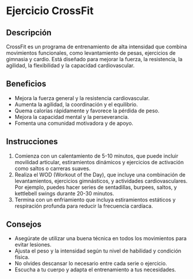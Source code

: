 # Ejercicio CrossFit

## Descripción
CrossFit es un programa de entrenamiento de alta intensidad que combina movimientos funcionales, como levantamiento de pesas, ejercicios de gimnasia y cardio. Está diseñado para mejorar la fuerza, la resistencia, la agilidad, la flexibilidad y la capacidad cardiovascular.

## Beneficios
- Mejora la fuerza general y la resistencia cardiovascular.
- Aumenta la agilidad, la coordinación y el equilibrio.
- Quema calorías rápidamente y favorece la pérdida de peso.
- Mejora la capacidad mental y la perseverancia.
- Fomenta una comunidad motivadora y de apoyo.

## Instrucciones
1. Comienza con un calentamiento de 5-10 minutos, que puede incluir movilidad articular, estiramientos dinámicos y ejercicios de activación como saltos o carreras suaves.
2. Realiza el WOD (Workout of the Day), que incluye una combinación de levantamientos, ejercicios gimnásticos, y actividades cardiovasculares. Por ejemplo, puedes hacer series de sentadillas, burpees, saltos, y kettlebell swings durante 20-30 minutos.
3. Termina con un enfriamiento que incluya estiramientos estáticos y respiración profunda para reducir la frecuencia cardíaca.

## Consejos
- Asegúrate de utilizar una buena técnica en todos los movimientos para evitar lesiones.
- Ajusta el peso y la intensidad según tu nivel de habilidad y condición física.
- No olvides descansar lo necesario entre cada serie o ejercicio.
- Escucha a tu cuerpo y adapta el entrenamiento a tus necesidades.